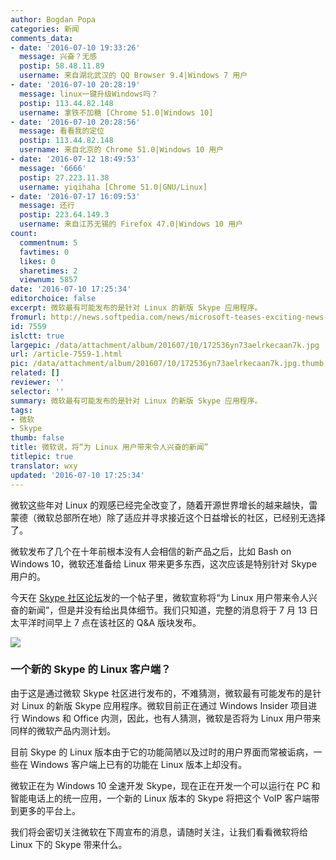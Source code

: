 ```yaml
---
author: Bogdan Popa
categories: 新闻
comments_data:
- date: '2016-07-10 19:33:26'
  message: 兴奋？无感
  postip: 58.48.11.89
  username: 来自湖北武汉的 QQ Browser 9.4|Windows 7 用户
- date: '2016-07-10 20:28:19'
  message: linux一键升级Windows吗？
  postip: 113.44.82.148
  username: 拿铁不加糖 [Chrome 51.0|Windows 10]
- date: '2016-07-10 20:28:56'
  message: 看看我的定位
  postip: 113.44.82.148
  username: 来自北京的 Chrome 51.0|Windows 10 用户
- date: '2016-07-12 18:49:53'
  message: '6666'
  postip: 27.223.11.38
  username: yiqihaha [Chrome 51.0|GNU/Linux]
- date: '2016-07-17 16:09:53'
  message: 还行
  postip: 223.64.149.3
  username: 来自江苏无锡的 Firefox 47.0|Windows 10 用户
count:
  commentnum: 5
  favtimes: 0
  likes: 0
  sharetimes: 2
  viewnum: 5857
date: '2016-07-10 17:25:34'
editorchoice: false
excerpt: 微软最有可能发布的是针对 Linux 的新版 Skype 应用程序。
fromurl: http://news.softpedia.com/news/microsoft-teases-exciting-news-for-linux-users-506145.shtml
id: 7559
islctt: true
largepic: /data/attachment/album/201607/10/172536yn73aelrkecaan7k.jpg
url: /article-7559-1.html
pic: /data/attachment/album/201607/10/172536yn73aelrkecaan7k.jpg.thumb.jpg
related: []
reviewer: ''
selector: ''
summary: 微软最有可能发布的是针对 Linux 的新版 Skype 应用程序。
tags:
- 微软
- Skype
thumb: false
title: 微软说，将“为 Linux 用户带来令人兴奋的新闻”
titlepic: true
translator: wxy
updated: '2016-07-10 17:25:34'
---
```


微软这些年对 Linux 的观感已经完全改变了，随着开源世界增长的越来越快，雷蒙德（微软总部所在地）除了适应并寻求接近这个日益增长的社区，已经别无选择了。


微软发布了几个在十年前根本没有人会相信的新产品之后，比如 Bash on Windows 10，微软还准备给 Linux 带来更多东西，这次应该是特别针对 Skype 用户的。


今天在 [Skype 社区论坛](https://community.skype.com/t5/Linux/Exciting-news-for-Linux-users/td-p/4430988)发的一个帖子里，微软宣称将“为 Linux 用户带来令人兴奋的新闻”，但是并没有给出具体细节。我们只知道，完整的消息将于 7 月 13 日太平洋时间早上 7 点在该社区的 Q&A 版块发布。


![](/data/attachment/album/201607/10/172536yn73aelrkecaan7k.jpg)


### 一个新的 Skype 的 Linux 客户端？


由于这是通过微软 Skype 社区进行发布的，不难猜测，微软最有可能发布的是针对 Linux 的新版 Skype 应用程序。微软目前正在通过 Windows Insider 项目进行 Windows 和 Office 内测，因此，也有人猜测，微软是否将为 Linux 用户带来同样的微软产品内测计划。


目前 Skype 的 Linux 版本由于它的功能简陋以及过时的用户界面而常被诟病，一些在 Windows 客户端上已有的功能在 Linux 版本上却没有。


微软正在为 Windows 10 全速开发 Skype，现在正在开发一个可以运行在 PC 和智能电话上的统一应用，一个新的 Linux 版本的 Skype 将把这个 VoIP 客户端带到更多的平台上。 


我们将会密切关注微软在下周宣布的消息，请随时关注，让我们看看微软将给 Linux 下的 Skype 带来什么。